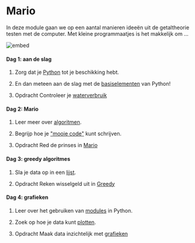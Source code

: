 # Mario

In deze module gaan we op een aantal manieren ideeën uit de getaltheorie testen
met de computer. Met kleine programmaatjes is het makkelijk om ...

![embed](https://www.youtube.com/embed/m5Yt-2r6fCg)

#### Dag 1: aan de slag

1. Zorg dat je [Python](/python/installatie) tot je beschikking hebt.

2. En dan meteen aan de slag met de [basiselementen](/python/basiselementen) van Python!

3. <span class="label label-primary">Opdracht</span> Controleer je [waterverbruik](/mario/water)

#### Dag 2: Mario

1. Leer meer over [algoritmen](/python/algoritmen).

2. Begrijp hoe je ["mooie code"](/python/stijl) kunt schrijven.

3. <span class="label label-primary">Opdracht</span> Red de prinses in [Mario](/mario/pyramide)

#### Dag 3: greedy algoritmes

1. Sla je data op in een [lijst](/python/lijsten).

2. <span class="label label-primary">Opdracht</span> Reken wisselgeld uit in  [Greedy](/mario/greedy)

#### Dag 4: grafieken

1. Leer over het gebruiken van [modules](/python/modules) in Python.

2. Zoek op hoe je data kunt [plotten](/python/plot).

3. <span class="label label-primary">Opdracht</span> Maak data inzichtelijk met [grafieken](/mario/grafieken)
